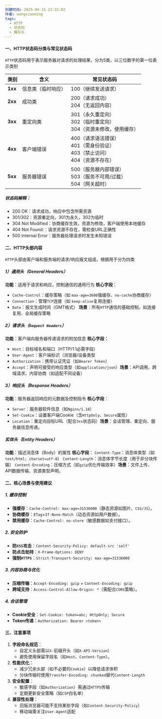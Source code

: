 ```yaml
---
创建时间: 2025-04-15 22:31:02
作者: wangxiaoming
tags:
  - HTTP
  - 状态码
  - 缓存头
---
```

#### 一、HTTP状态码分类与常见状态码
`HTTP`状态码用于表示服务器对请求的处理结果，分为5类，以三位数字的第一位表示类别

| **类别**​   | ​**含义**​  | ​**常见状态码**​                                          |
| --------- | --------- | ---------------------------------------------------- |
| ​**1xx**​ | 信息类（临时响应） | 100（继续发送请求）<br>                                      |
| ​**2xx**​ | 成功类       | 200（请求成功）<br>204（无返回内容）                              |
| ​**3xx**​ | 重定向类      | 301（永久重定向）<br>302（临时重定向）<br>304（资源未修改，使用缓存）          |
| ​**4xx**​ | 客户端错误     | 400（请求语法错误）<br>401（需身份验证）<br>403（禁止访问）<br>404（资源不存在） |
| ​**5xx**​ | 服务器错误     | 500（服务器内部错误）<br>503（服务不可用/过载）<br>504（网关超时）           |
##### 状态码解释：
- 200 OK：请求成功，响应中包含所需资源
- 301/302：资源重定向，301为永久，302为临时
- 304 Not Modified：协商缓存生效，资源为修改，客户端使用本地缓存
- 404 Not Found:：请求资源不存在，需检查URL正确性
- 500 Internal Error：服务器处理请求时发生未知错误

#### 二、HTTP头部内容
`HTTP`头部由客户端和服务端的请求/响应报文组成，根据用于分为四类
##### 1）通用头（General Headers）
**功能**：适用于请求和响应，控制通信的通用行为
**核心字段**：
- `Cache-Control`：缓存策略（如 `max-age=3600`强缓存、`no-cache`协商缓存）
- `Connection`：管理`TCP`连接（如 `keep-alive`复用连接）
- `Date`：报文生成时间（GMT格式）
**场景**：所有`HTTP`通信的基础控制，如连接复用、全局缓存策略

##### 2）请求头（`Request Headers`）
**功能**：客户端向服务器传递请求的附加信息
**核心字段：**
- `Host`：目标域名和端口（HTTP/1.1必需字段）
- `User-Agent`：客户端标识（浏览器/设备类型
- `Authorization`：携带认证凭证（如`Bearer Token`）
- `Accept`：声明可接受的响应类型（如`application/json`）
​**场景**​：API调用、跨域请求、内容协商（如适配不同设备）

##### 3）响应头（Response Headers）
**功能**​：服务器返回响应的元数据及控制指令
**核心字段**​：
- `Server`：服务器软件信息（如`Nginx/1.18`）
- `Set-Cookie`：设置客户端Cookie（含`HttpOnly`、`Secure`属性）
- `Location`：重定向目标URL（配合`3xx`状态码）
​**场景**​：会话管理、重定向、服务器信息传递。

##### 实体头（Entity Headers）
**功能**​：描述消息体（Body）的属性
**核心字段**​：
`Content-Type`：消息体类型（如`text/html; charset=utf-8`）
`Content-Length`：消息体字节长度（用于非分块传输）
`Content-Encoding`：压缩方式（如`gzip`优化传输效率）
​**场景**​：文件上传、API数据传输、资源类型声明。

#### **二、核心场景与使用建议**​
##### 1. ​**缓存控制**​
- ​**强缓存**​：`Cache-Control: max-age=31536000`（静态资源如图片、`CSS/JS`）。
- ​**协商缓存**​：`ETag`+`If-None-Match`（动态资源如用户数据）。
- ​**禁用缓存**​：`Cache-Control: no-store`（敏感数据如支付接口）。
##### 2. ​**安全防护**​
- ​**防`XSS`攻击**​：`Content-Security-Policy: default-src 'self'`
- ​**防点击劫持**​：`X-Frame-Options: DENY`
- ​**强制`HTTPS`**​：`Strict-Transport-Security: max-age=31536000`
##### 3. ​**内容协商与优化**​
- ​**压缩传输**​：`Accept-Encoding: gzip` + `Content-Encoding: gzip`
- ​**跨域支持**​：`Access-Control-Allow-Origin: *`（需配合`CORS`策略）。
##### 4. ​**会话管理**​
- ​**Cookie安全**​：`Set-Cookie: token=abc; HttpOnly; Secure`
- ​**Token传递**​：`Authorization: Bearer <token>`

#### ​**三、注意事项**​

1. ​**字段命名规范**​：
    - 自定义头部需以`X-`前缀开头（如`X-API-Version`）
    - 避免使用保留字段名（如`Host`、`Content-Type`）。
2. ​**性能优化**​：
    - 减少冗余头部（如不必要的`Cookie`）以降低请求体积
    - 分块传输时使用`Transfer-Encoding: chunked`替代`Content-Length`
3. ​**安全配置**​：
    - 敏感字段（如`Authorization`）需通过`HTTPS`传输
    - 定期更新安全策略（如`CSP`白名单）
4. ​**兼容性处理**​：
    - 旧版浏览器可能不支持某些字段（如`Content-Security-Policy`）
    - 移动端需关注`User-Agent`适配
